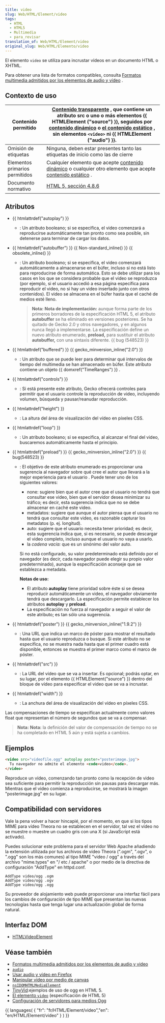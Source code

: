 ```yaml
---
title: video
slug: Web/HTML/Element/video
tags:
  - HTML
  - HTML5
  - Multimedia
  - para_revisar
translation_of: Web/HTML/Element/video
original_slug: Web/HTML/Elemento/video
---
```

El elemento `video` se utiliza para incrustar vídeos en un documento HTML o XHTML.

Para obtener una lista de formatos compatibles, consulta [Formatos multimedia admitidos por los elementos de audio y vídeo](/es/Formatos_multimedia_admitidos_por_los_elementos_de_video_y_audio "es/Formatos multimedia admitidos por los elementos de video y audio") .

## Contexto de uso

| Contenido permitido            | [Contenido transparente](/en/HTML/Content_categories#transparent_content "en/HTML/Content categories#transparent content") , que contiene un atributo **src** o uno o más elementos {{ HTMLElement ("source") }}, seguidos por [contenido dinámico](/en/HTML/Content_categories#flow_content "en/HTML/Content categories#flow content") o [el contenido estático](/en/HTML/Content_categories#phrasing_content "en/HTML/Content categories#phrasing content") , sin elementos `<video>` ni {{ HTMLElement ("audio") }}. |
| ------------------------------ | ---------------------------------------------------------------------------------------------------------------------------------------------------------------------------------------------------------------------------------------------------------------------------------------------------------------------------------------------------------------------------------------------------------------------------------------------------------------------------------------------------------------------------------------- |
| Omisión de etiquetas           | Ninguna, deben estar presentes tanto las etiquetas de inicio como las de cierre                                                                                                                                                                                                                                                                                                                                                                                                                                                          |
| Elementos primarios permitidos | Cualquier elemento que acepte [contenido dinámico](/en/HTML/Content_categories#flow_content "en/HTML/Content categories#flow content") o cualquier otro elemento que acepte [contenido estático](/en/HTML/Content_categories#phrasing_content "en/HTML/Content categories#phrasing content") .                                                                                                                                                                                                                                           |
| Documento normativo            | [HTML 5, sección 4.8.6](http://www.w3.org/TR/html5/video.html#video)                                                                                                                                                                                                                                                                                                                                                                                                                                                                     |

## Atributos

- {{ htmlattrdef("autoplay") }}
  - : Un atributo booleano; si se especifica, el video comenzará a reproducirse automáticamente tan pronto como sea posible, sin detenerse para terminar de cargar los datos.
- {{ htmlattrdef("autobuffer") }} {{ Non-standard_inline() }} {{ obsolete_inline() }}

  - : Un atributo booleano; si se especifica, el video comenzará automáticamente a almacenarse en el búfer, incluso si no está listo para reproducirse de forma automática. Esto se debe utilizar para los casos en los que se considera probable que el video se reproduzca (por ejemplo, si el usuario accedió a esa página específica para reproducir el video, no si hay un video insertado junto con otros contenidos). El video se almacena en el búfer hasta que el caché de medios esté lleno.

    > **Nota:** **Nota de implementación:** aunque forma parte de los primeros borradores de la especificación HTML 5, el atributo **autobuffer** se ha eliminado en versiones posteriores. Se ha quitado de Gecko 2.0 y otros navegadores, y en algunos nunca llegó a implementarse. La especificación define un nuevo atributo enumerado, **preload,** para sustituir el atributo **autobuffer,** con una sintaxis diferente. {{ bug (548523) }}

- {{ htmlattrdef("buffered") }} {{ gecko_minversion_inline("2.0") }}
  - : Un atributo que se puede leer para determinar qué intervalos de tiempo del multimedia se han almacenado en búfer. Este atributo contiene un objeto {{ domxref("TimeRanges") }} .
- {{ htmlattrdef("controls") }}
  - : Si está presente este atributo, Gecko ofrecerá controles para permitir que el usuario controle la reproducción de video, incluyendo volumen, búsqueda y pausar/reanudar reproducción.
- {{ htmlattrdef("height") }}
  - : La altura del área de visualización del vídeo en píxeles CSS.
- {{ htmlattrdef("loop") }}
  - : Un atributo booleano; si se especifica, al alcanzar el final del video, buscaremos automáticamente hasta el principio.
- {{ htmlattrdef("preload") }} {{ gecko_minversion_inline("2.0") }} {{ bug(548523) }}

  - : El objetivo de este atributo enumerado es proporcionar una sugerencia al navegador sobre qué cree el autor que llevará a la mejor experiencia para el usuario . Puede tener uno de los siguientes valores:

    - none: sugiere bien que el autor cree que el usuario no tendrá que consultar ese video, bien que el servidor desea minimizar su tráfico; es decir, esta sugerencia indica que no se debe almacenar en caché este video.
    - metadatos: sugiere que aunque el autor piensa que el usuario no tendrá que consultar este video, es razonable capturar los metadatos (p. ej. longitud).
    - auto: sugiere que el usuario necesita tener prioridad; es decir, esta sugerencia indica que, si es necesario, se puede descargar el video completo, incluso aunque el usuario no vaya a usarlo.
    - la _cadena vacía:_ que es un sinónimo del valor auto.

    Si no está configurado, su valor predeterminado está definido por el navegador (es decir, cada navegador puede elegir su propio valor predeterminado), aunque la especificación aconseje que se establezca a metadata.

    <div class="note"><strong><span class="goog-gtc-unit" id="goog-gtc-unit-41"><span class="goog-gtc-from-tm goog-gtc-from-tm-score-100 goog-gtc-translatable" dir="ltr">Notas de uso:</span></span></strong><ul><li><span class="goog-gtc-unit" id="goog-gtc-unit-42"><span class="goog-gtc-from-human goog-gtc-ph-missing goog-gtc-translatable" dir="ltr">El atributo <strong>autoplay</strong> tiene prioridad sobre éste si se desea reproducir automáticamente un video, el navegador obviamente tendrá que descargarlo.</span></span> <span class="goog-gtc-unit" id="goog-gtc-unit-43"><span class="goog-gtc-from-human goog-gtc-ph-missing goog-gtc-translatable" dir="ltr">La especificación permite establecer los atributos <strong>autoplay</strong> y <strong>preload</strong>.</span></span></li><li><span class="goog-gtc-unit" id="goog-gtc-unit-44"><span class="goog-gtc-from-human goog-gtc-translatable" dir="ltr">La especificación no fuerza al navegador a seguir el valor de este atributo; es tan sólo una sugerencia.</span></span></li></ul></div>

- {{ htmlattrdef("poster") }} {{ gecko_minversion_inline("1.9.2") }}
  - : Una URL que indica un marco de póster para mostrar el resultado hasta que el usuario reproduzca o busque. Si este atributo no se especifica, no se muestra nada hasta que el primer cuadro está disponible, entonces se muestra el primer marco como el marco de póster.
- {{ htmlattrdef("src") }}
  - : La URL del vídeo que se va a insertar. Es opcional; podrás optar, en su lugar, por el elemento {{ HTMLElement("source") }} dentro del bloque de vídeo para especificar el video que se va a incrustar.
- {{ htmlattrdef("width") }}
  - : La anchura del área de visualización del vídeo en píxeles CSS.

Las compensaciones de tiempo se especifican actualmente como valores float que representan el número de segundos que se va a compensar.

> **Nota:** **Nota:** la definición del valor de compensación de tiempo no se ha completado en HTML 5 aún y está sujeta a cambios.

## Ejemplos

```html
<video src="videofile.ogg" autoplay poster="posterimage.jpg">
  Tu navegador no admite el elemento <code>video</code>.
</video>
```

Reproduce un vídeo, comenzando tan pronto como la recepción de video sea suficiente para permitir la reproducción sin pausas para descargar más. Mientras que el video comienza a reproducirse, se mostrará la imagen "posterimage.jpg" en su lugar.

## Compatibilidad con servidores

Vale la pena volver a hacer hincapié, por el momento, en que si los tipos MIME para vídeo Theora no se establecen en el servidor, tal vez el vídeo no se muestre o muestre un cuadro gris con una X (si JavaScript está activado).

Puedes solucionar este problema para el servidor Web Apache añadiendo la extensión utilizada por tus archivos de vídeo Theora (".ogm", ".ogv", o ".ogg" son los más comunes) al tipo MIME "video / ogg" a través del archivo "mime.types" en "/ etc / apache" o por medio de la directiva de configuración "AddType" en httpd.conf.

```
AddType video/ogg .ogm
AddType video/ogg .ogv
AddType video/ogg .ogg
```

Su proveedor de alojamiento web puede proporcionar una interfaz fácil para los cambios de configuración de tipo MIME que presentan las nuevas tecnologías hasta que tenga lugar una actualización global de forma natural.

## Interfaz DOM

- [HTMLVideoElement](/en/DOM/HTMLVideoElement "en/DOM/HTMLVideoElement")

## Véase también

- [Formatos multimedia admitidos por los elementos de audio y video](/es/Formatos_multimedia_admitidos_por_los_elementos_de_video_y_audio "es/Formatos multimedia admitidos por los elementos de video y audio")
- [`audio`](/es/HTML/Elemento/Audio "es/HTML/Elemento/Audio")
- [Usar audio y vídeo en Firefox](/Es/Usar_audio_y_vídeo_en_Firefox "es/Usar audio y video en Firefox")
- [Manipular vídeo por medio de canvas](/En/Manipulating_video_using_canvas "En/Manipulating video using canvas")
- [`nsIDOMHTMLMediaElement`](/En/XPCOM_Interface_Reference/NsIDOMHTMLMediaElement "En/XPCOM Interface Reference/NsIDOMHTMLMediaElement")
- [TinyVid](http://tinyvid.tv/):ejemplos de uso de ogg en HTML 5.
- [El elemento `video`](http://www.whatwg.org/specs/web-apps/current-work/#video) (especificación de HTML 5)
- [Configuración de servidores para medios Ogg](/en/Configuring_servers_for_Ogg_media "en/Configuring servers for Ogg media")

{{ languages( { "fr": "fr/HTML/Element/video","en": "en/HTML/Element/video" } ) }}
